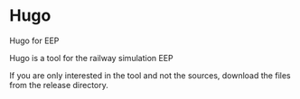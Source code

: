 # Hugo
Hugo for EEP

Hugo is a tool for the railway simulation EEP

If you are only interested in the tool and not the sources, 
download the files from the release directory.
